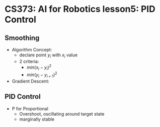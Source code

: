 # CS373: AI for Robotics lesson5: PID Control

## Smoothing 
- Algorithm Concept:
    + declare point $y_i$ with $x_i$ value
    + 2 criteria: 
        + $min(x_i - y_i)^2$
        + $min(y_i - y_{i+1})^2$
- Gradient Descent:


## PID Control
- P for Proportional
    + Overshoot, oscillating around target state
    + marginally stable